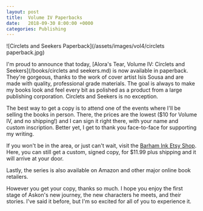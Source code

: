 ```yaml
---
layout: post
title:  Volume IV Paperbacks
date:   2018-09-30 8:00:00 +0000
categories: Publishing
---
```


![Circlets and Seekers Paperback](/assets/images/vol4/circlets paperback.jpg)

I'm proud to announce that today, [Alora's Tear, Volume IV: Circlets and Seekers](/books/circlets and seekers.md) is now available in paperback. They're gorgeous, thanks to the work of cover artist Isis Sousa and are made with quality, professional grade materials. The goal is always to make my books look and feel every bit as polished as a product from a large publishing corporation. Circlets and Seekers is no exception.

The best way to get a copy is to attend one of the events where I'll be selling the books in person. There, the prices are the lowest ($10 for Volume IV, and no shipping!) and I can sign it right there, with your name and custom inscription. Better yet, I get to thank you face-to-face for supporting my writing.

If you won't be in the area, or just can't wait, visit the [Barham Ink Etsy Shop](https://www.etsy.com/shop/BarhamInk). Here, you can still get a custom, signed copy, for $11.99 plus shipping and it will arrive at your door.

Lastly, the series is also available on Amazon and other major online book retailers.

However you get your copy, thanks so much. I hope you enjoy the first stage of Askon's new journey, the new characters he meets, and their stories. I've said it before, but I'm so excited for all of you to experience it.
